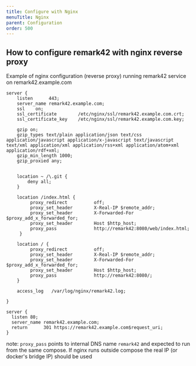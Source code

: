 ```yaml
---
title: Configure with Nginx
menuTitle: Nginx
parent: Configuration
order: 500
---
```


## How to configure remark42 with nginx reverse proxy

Example of nginx configuration (reverse proxy) running remark42 service on remark42.example.com

```nginx
server {
    listen      443;
    server_name remark42.example.com;
    ssl    on;
    ssl_certificate        /etc/nginx/ssl/remark42.example.com.crt;
    ssl_certificate_key    /etc/nginx/ssl/remark42.example.com.key;

    gzip on;
    gzip_types text/plain application/json text/css application/javascript application/x-javascript text/javascript text/xml application/xml application/rss+xml application/atom+xml application/rdf+xml;
    gzip_min_length 1000;
    gzip_proxied any;


    location ~ /\.git {
        deny all;
    }

    location /index.html {
         proxy_redirect          off;
         proxy_set_header        X-Real-IP $remote_addr;
         proxy_set_header        X-Forwarded-For $proxy_add_x_forwarded_for;
         proxy_set_header        Host $http_host;
         proxy_pass              http://remark42:8080/web/index.html;
     }

    location / {
         proxy_redirect          off;
         proxy_set_header        X-Real-IP $remote_addr;
         proxy_set_header        X-Forwarded-For $proxy_add_x_forwarded_for;
         proxy_set_header        Host $http_host;
         proxy_pass              http://remark42:8080/;
    }

    access_log   /var/log/nginx/remark42.log;

}

server {
  listen 80;
  server_name remark42.example.com;
  return      301 https://remark42.example.com$request_uri;
}
```

note: `proxy_pass` points to internal DNS name `remark42` and expected to run from the same compose. If nginx runs outside compose the real IP (or docker's bridge IP) should be used
